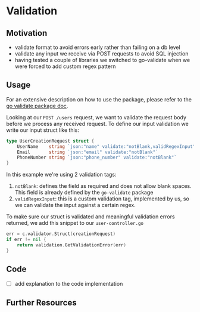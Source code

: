 # Validation

## Motivation
- validate format to avoid errors early rather than failing on a db level
- validate any input we receive via POST requests to avoid SQL injection
- having tested a couple of libraries we switched to go-validate when we were forced to add custom regex pattern

## Usage

For an extensive description on how to use the package, please refer to the [go validate package doc](https://pkg.go.dev/github.com/gookit/validate).

Looking at our `POST /users` request, we want to validate the request body before we process any received request. 
To define our input validation we write our input struct like this:

```go
type UserCreationRequest struct {
	UserName    string `json:"name" validate:"notBlank,validRegexInput"`
	Email       string `json:"email" validate:"notBlank"`
	PhoneNumber string `json:"phone_number" validate:"notBlank"`
}
```

In this example we're using 2 validation tags: 
1. `notBlank`: defines the field as required and does not allow blank spaces. This field is already defined by the `go-validate` package
2. `validRegexInput`: this is a custom validation tag, implemented by us, so we can validate the input against a certain regex. 

To make sure our struct is validated and meaningful validation errors returned, we add this snippet to our `user-controller.go`

```go
err = c.validator.Struct(creationRequest)
if err != nil {
    return validation.GetValidationError(err)
}
```

## Code
- [ ] add explanation to the code implementation

## Further Resources
